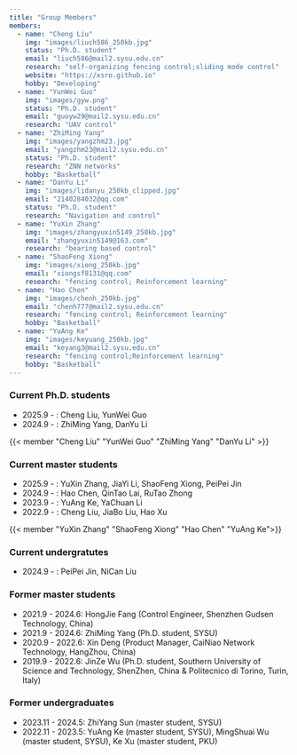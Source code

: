 ```yaml
---
title: "Group Members"
members:
  - name: "Cheng Liu"
    img: "images/liuch586_250kb.jpg"
    status: "Ph.D. student"
    email: "liuch586@mail2.sysu.edu.cn"
    research: "self-organizing fencing control;sliding mode control"
    website: "https://xsro.github.io"
    hobby: "Developing"
  - name: "YunWei Guo"
    img: "images/gyw.png"
    status: "Ph.D. student"
    email: "guoyw29@mail2.sysu.edu.cn"
    research: "UAV control"
  - name: "ZhiMing Yang"
    img: "images/yangzhm23.jpg"
    email: "yangzhm23@mail2.sysu.edu.cn"
    status: "Ph.D. student"
    research: "ZNN networks"
    hobby: "Basketball"
  - name: "DanYu Li"
    img: "images/lidanyu_250kb_clipped.jpg"
    email: "2140284032@qq.com"
    status: "Ph.D. student"
    research: "Navigation and control"
  - name: "YuXin Zhang"
    img: "images/zhangyuxin5149_250kb.jpg"
    email: "zhangyuxin5149@163.com"
    research: "bearing based control"
  - name: "ShaoFeng Xiong"
    img: "images/xiong_250kb.jpg"
    email: "xiongsf8131@qq.com"
    research: "fencing control; Reinforcement learning"
  - name: "Hao Chen"
    img: "images/chenh_250kb.jpg"
    email: "chenh777@mail2.sysu.edu.cn"
    research: "fencing control; Reinforcement learning"
    hobby: "Basketball"
  - name: "YuAng Ke"
    img: "images/keyuang_250kb.jpg"
    email: "keyang3@mail2.sysu.edu.cn"
    research: "fencing control;Reinforcement learning"
    hobby: "Basketball"
---
```


### Current Ph.D. students

- 2025.9 - : Cheng Liu, YunWei Guo
- 2024.9 - : ZhiMing Yang, DanYu Li

{{< member "Cheng Liu"   "YunWei Guo"  "ZhiMing Yang"  "DanYu Li" >}}

### Current master students

- 2025.9 - : YuXin Zhang, JiaYi Li, ShaoFeng Xiong, PeiPei Jin
- 2024.9 - : Hao Chen, QinTao Lai, RuTao Zhong
- 2023.9 - : YuAng Ke, YaChuan Li
- 2022.9 - : Cheng Liu, JiaBo Liu, Hao Xu

{{< member "YuXin Zhang"  "ShaoFeng Xiong"  "Hao Chen"  "YuAng Ke">}}


### Current undergratutes

- 2024.9 - : PeiPei Jin, NiCan Liu

### Former master students

- 2021.9 - 2024.6: HongJie Fang (Control Engineer, Shenzhen Gudsen Technology, China)
- 2021.9 - 2024.6: ZhiMing Yang (Ph.D. student, SYSU)
- 2020.9 - 2022.6: Xin Deng (Product Manager, CaiNiao Network Technology, HangZhou, China)
- 2019.9 - 2022.6: JinZe Wu (Ph.D. student, Southern University of Science and Technology, ShenZhen, China & Politecnico di Torino, Turin, Italy)

### Former undergraduates

- 2023.11 - 2024.5: ZhiYang Sun (master student, SYSU)
- 2022.11 - 2023.5: YuAng Ke (master student, SYSU), MingShuai Wu (master student, SYSU), Ke Xu (master student, PKU)
